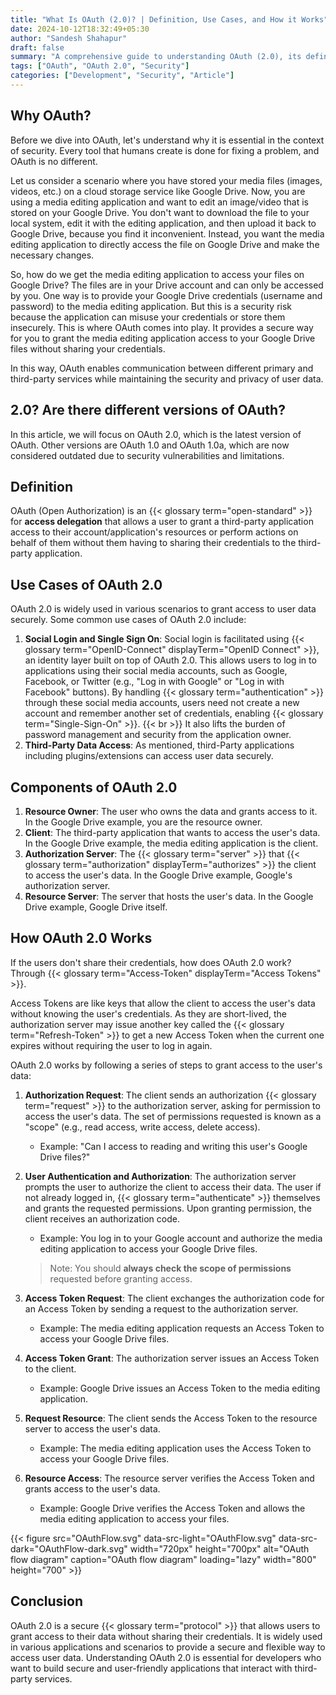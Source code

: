 ```yaml
---
title: "What Is OAuth (2.0)? | Definition, Use Cases, and How it Works"
date: 2024-10-12T18:32:49+05:30
author: "Sandesh Shahapur"
draft: false
summary: "A comprehensive guide to understanding OAuth (2.0), its definition, use cases, and how it works to grant secure access to user data."
tags: ["OAuth", "OAuth 2.0", "Security"]
categories: ["Development", "Security", "Article"]
---
```


## Why OAuth?

Before we dive into OAuth, let's understand why it is essential in the context of security. Every tool that humans create is done for fixing a problem, and OAuth is no different.

Let us consider a scenario where you have stored your media files (images, videos, etc.) on a cloud storage service like Google Drive. Now, you are using a media editing application and want to edit an image/video that is stored on your Google Drive. You don't want to download the file to your local system, edit it with the editing application, and then upload it back to Google Drive, because you find it inconvenient. Instead, you want the media editing application to directly access the file on Google Drive and make the necessary changes.

So, how do we get the media editing application to access your files on Google Drive? The files are in your Drive account and can only be accessed by you.
One way is to provide your Google Drive credentials (username and password) to the media editing application. But this is a security risk because the application can misuse your credentials or store them insecurely.
This is where OAuth comes into play. It provides a secure way for you to grant the media editing application access to your Google Drive files without sharing your credentials.

In this way, OAuth enables communication between different primary and third-party services while maintaining the security and privacy of user data.

## 2.0? Are there different versions of OAuth?

In this article, we will focus on OAuth 2.0, which is the latest version of OAuth. Other versions are OAuth 1.0 and OAuth 1.0a, which are now considered outdated due to security vulnerabilities and limitations.

## Definition

OAuth (Open Authorization) is an {{< glossary term="open-standard" >}} for **access delegation** that allows a user to grant a third-party application access to their account/application's resources or perform actions on behalf of them without them having to sharing their credentials to the third-party application.

## Use Cases of OAuth 2.0

OAuth 2.0 is widely used in various scenarios to grant access to user data securely. Some common use cases of OAuth 2.0 include:

1. **Social Login and Single Sign On**: Social login is facilitated using {{< glossary term="OpenID-Connect" displayTerm="OpenID Connect" >}}, an identity layer built on top of OAuth 2.0. This allows users to log in to applications using their social media accounts, such as Google, Facebook, or Twitter (e.g., "Log in with Google" or "Log in with Facebook" buttons). By handling {{< glossary term="authentication" >}} through these social media accounts, users need not create a new account and remember another set of credentials, enabling {{< glossary term="Single-Sign-On" >}}.
{{< br >}}
It also lifts the burden of password management and security from the application owner.
2. **Third-Party Data Access**: As mentioned, third-Party applications including plugins/extensions can access user data securely.

## Components of OAuth 2.0

1. **Resource Owner**: The user who owns the data and grants access to it. In the Google Drive example, you are the resource owner.
2. **Client**: The third-party application that wants to access the user's data. In the Google Drive example, the media editing application is the client.
3. **Authorization Server**: The {{< glossary term="server" >}} that {{< glossary term="authorization" displayTerm="authorizes" >}} the client to access the user's data. In the Google Drive example, Google's authorization server.
4. **Resource Server**: The server that hosts the user's data. In the Google Drive example, Google Drive itself.

## How OAuth 2.0 Works

If the users don't share their credentials, how does OAuth 2.0 work? Through {{< glossary term="Access-Token" displayTerm="Access Tokens" >}}.

Access Tokens are like keys that allow the client to access the user's data without knowing the user's credentials. As they are short-lived, the authorization server may issue another key called the {{< glossary term="Refresh-Token" >}} to get a new Access Token when the current one expires without requiring the user to log in again.

OAuth 2.0 works by following a series of steps to grant access to the user's data:

1. **Authorization Request**: The client sends an authorization {{< glossary term="request" >}} to the authorization server, asking for permission to access the user's data. The set of permissions requested is known as a "scope" (e.g., read access, write access, delete access).
   - Example: "Can I access to reading and writing this user's Google Drive files?"

2. **User Authentication and Authorization**: The authorization server prompts the user to authorize the client to access their data. The user if not already logged in, {{< glossary term="authenticate" >}} themselves and grants the requested permissions. Upon granting permission, the client receives an authorization code.
   - Example: You log in to your Google account and authorize the media editing application to access your Google Drive files.

   > Note: You should **always check the scope of permissions** requested before granting access.

3. **Access Token Request**: The client exchanges the authorization code for an Access Token by sending a request to the authorization server.
   - Example: The media editing application requests an Access Token to access your Google Drive files.

4. **Access Token Grant**: The authorization server issues an Access Token to the client.
   - Example: Google Drive issues an Access Token to the media editing application.

5. **Request Resource**: The client sends the Access Token to the resource server to access the user's data.
   - Example: The media editing application uses the Access Token to access your Google Drive files.

6. **Resource Access**: The resource server verifies the Access Token and grants access to the user's data.
   - Example: Google Drive verifies the Access Token and allows the media editing application to access your files.

{{< figure src="OAuthFlow.svg" data-src-light="OAuthFlow.svg" data-src-dark="OAuthFlow-dark.svg" width="720px" height="700px" alt="OAuth flow diagram" caption="OAuth flow diagram" loading="lazy" width="800" height="700" >}}

## Conclusion

OAuth 2.0 is a secure {{< glossary term="protocol" >}} that allows users to grant access to their data without sharing their credentials. It is widely used in various applications and scenarios to provide a secure and flexible way to access user data. Understanding OAuth 2.0 is essential for developers who want to build secure and user-friendly applications that interact with third-party services.
